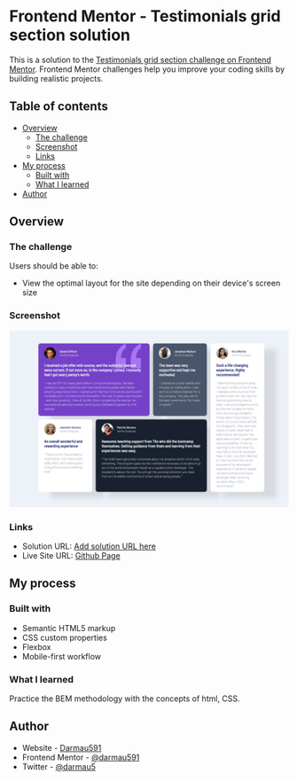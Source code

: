 # Frontend Mentor - Testimonials grid section solution

This is a solution to the [Testimonials grid section challenge on Frontend Mentor](https://www.frontendmentor.io/challenges/testimonials-grid-section-Nnw6J7Un7). Frontend Mentor challenges help you improve your coding skills by building realistic projects. 

## Table of contents

- [Overview](#overview)
  - [The challenge](#the-challenge)
  - [Screenshot](#screenshot)
  - [Links](#links)
- [My process](#my-process)
  - [Built with](#built-with)
  - [What I learned](#what-i-learned)
- [Author](#author)

## Overview

### The challenge

Users should be able to:

- View the optimal layout for the site depending on their device's screen size

### Screenshot

![Screenshot](./design/Screenshot.png)

### Links

- Solution URL: [Add solution URL here](https://your-solution-url.com)
- Live Site URL: [Github Page](https://darmau591.github.io/)

## My process

### Built with

- Semantic HTML5 markup
- CSS custom properties
- Flexbox
- Mobile-first workflow

### What I learned

Practice the BEM methodology with the concepts of html, CSS.

## Author

- Website - [Darmau591](https://darmau591.github.io/)
- Frontend Mentor - [@darmau591](https://www.frontendmentor.io/profile/darmau591)
- Twitter - [@darmau5](https://www.twitter.com/darmau5)
